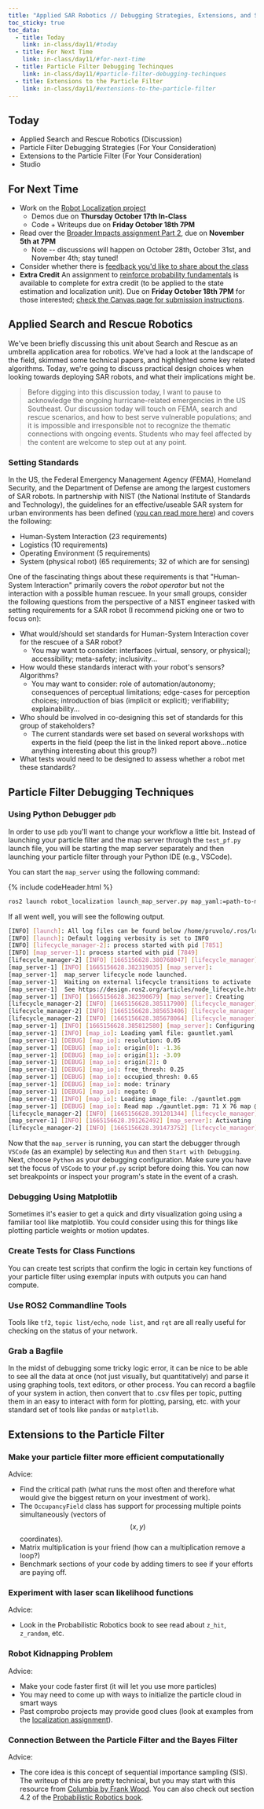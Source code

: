 ```yaml
---
title: "Applied SAR Robotics // Debugging Strategies, Extensions, and Studio"
toc_sticky: true
toc_data:
  - title: Today
    link: in-class/day11/#today
  - title: For Next Time
    link: in-class/day11/#for-next-time
  - title: Particle Filter Debugging Techinques
    link: in-class/day11/#particle-filter-debugging-techinques
  - title: Extensions to the Particle Filter
    link: in-class/day11/#extensions-to-the-particle-filter
---
```


## Today
* Applied Search and Rescue Robotics (Discussion)
* Particle Filter Debugging Strategies (For Your Consideration)
* Extensions to the Particle Filter (For Your Consideration)
* Studio

## For Next Time
* Work on the [Robot Localization project](../assignments/robot_localization)
  * Demos due on **Thursday October 17th In-Class**
  * Code + Writeups due on **Friday October 18th 7PM**
* Read over the [Broader Impacts assignment Part 2](../assignments/broader_impacts), due on **November 5th at 7PM** 
  * Note -- discussions will happen on October 28th, October 31st, and November 4th; stay tuned!
* Consider whether there is [feedback you'd like to share about the class](https://forms.gle/giCwA1pkr4y3e4T37)
* **Extra Credit** An assignment to [reinforce probability fundamentals](../assignments/probability_basics/assignmentprobability_basics.pdf) is available to complete for extra credit (to be applied to the state estimation and localization unit). Due on **Friday October 18th 7PM** for those interested; [check the Canvas page for submission instructions](https://canvas.olin.edu/courses/822/assignments/13050).

## Applied Search and Rescue Robotics
We've been briefly discussing this unit about Search and Rescue as an umbrella application area for robotics. We've had a look at the landscape of the field, skimmed some technical papers, and highlighted some key related algorithms. Today, we're going to discuss practical design choices when looking towards deploying SAR robots, and what their implications might be.

> Before digging into this discussion today, I want to pause to acknowledge the ongoing hurricane-related emergencies in the US Southeast. Our discussion today will touch on FEMA, search and rescue scenarios, and how to best serve vulnerable populations; and it is impossible and irresponsible not to recognize the thematic connections with ongoing events. Students who may feel affected by the content are welcome to step out at any point.

### Setting Standards
In the US, the Federal Emergency Management Agency (FEMA), Homeland Security, and the Department of Defense are among the largest customers of SAR robots. In partnership with NIST (the National Institute of Standards and Technology), the guidelines for an effective/useable SAR system for urban environments has been defined ([you can read more here](https://www.nist.gov/system/files/documents/el/isd/ks/Prelim_Requirements_Report.pdf)) and covers the following:

* Human-System Interaction (23 requirements)
* Logistics (10 requirements)
* Operating Environment (5 requirements)
* System (physical robot) (65 requirements; 32 of which are for sensing)

One of the fascinating things about these requirements is that "Human-System Interaction" primarily covers the _robot operator_ but not the interaction with a possible human rescuee. In your small groups, consider the following questions from the perspective of a NIST engineer tasked with setting requirements for a SAR robot (I recommend picking one or two to focus on):

* What would/should set standards for Human-System Interaction cover for the rescuee of a SAR robot? 
  * You may want to consider: interfaces (virtual, sensory, or physical); accessibility; meta-safety; inclusivity...
* How would these standards interact with your robot's sensors? Algorithms?
  * You may want to consider: role of automation/autonomy; consequences of perceptual limitations; edge-cases for perception choices; introduction of bias (implicit or explicit); verifiability; explainability...
* Who should be involved in co-designing this set of standards for this group of stakeholders?
  * The current standards were set based on several workshops with experts in the field (peep the list in the linked report above...notice anything interesting about this group?)
* What tests would need to be designed to assess whether a robot met these standards?


## Particle Filter Debugging Techniques

### Using Python Debugger ``pdb``

In order to use ``pdb`` you'll want to change your workflow a little bit.  Instead of launching your particle filter and the map server through the ``test_pf.py`` launch file, you will be starting the map server separately and then launching your particle filter through your Python IDE (e.g., VSCode).

You can start the ``map_server`` using the following command:

{% include codeHeader.html %}
```bash
ros2 launch robot_localization launch_map_server.py map_yaml:=path-to-map-yaml 
```

If all went well, you will see the following output.

```bash
[INFO] [launch]: All log files can be found below /home/pruvolo/.ros/log/2022-10-07-11-30-28-273830-pruvolo-Precision-3551-7847
[INFO] [launch]: Default logging verbosity is set to INFO
[INFO] [lifecycle_manager-2]: process started with pid [7851]
[INFO] [map_server-1]: process started with pid [7849]
[lifecycle_manager-2] [INFO] [1665156628.380768047] [lifecycle_manager]: Creating
[map_server-1] [INFO] [1665156628.382319035] [map_server]: 
[map_server-1] 	map_server lifecycle node launched. 
[map_server-1] 	Waiting on external lifecycle transitions to activate
[map_server-1] 	See https://design.ros2.org/articles/node_lifecycle.html for more information.
[map_server-1] [INFO] [1665156628.382390679] [map_server]: Creating
[lifecycle_manager-2] [INFO] [1665156628.385117900] [lifecycle_manager]: Creating and initializing lifecycle service clients
[lifecycle_manager-2] [INFO] [1665156628.385653406] [lifecycle_manager]: Starting managed nodes bringup...
[lifecycle_manager-2] [INFO] [1665156628.385678064] [lifecycle_manager]: Configuring map_server
[map_server-1] [INFO] [1665156628.385812580] [map_server]: Configuring
[map_server-1] [INFO] [map_io]: Loading yaml file: gauntlet.yaml
[map_server-1] [DEBUG] [map_io]: resolution: 0.05
[map_server-1] [DEBUG] [map_io]: origin[0]: -1.36
[map_server-1] [DEBUG] [map_io]: origin[1]: -3.09
[map_server-1] [DEBUG] [map_io]: origin[2]: 0
[map_server-1] [DEBUG] [map_io]: free_thresh: 0.25
[map_server-1] [DEBUG] [map_io]: occupied_thresh: 0.65
[map_server-1] [DEBUG] [map_io]: mode: trinary
[map_server-1] [DEBUG] [map_io]: negate: 0
[map_server-1] [INFO] [map_io]: Loading image_file: ./gauntlet.pgm
[map_server-1] [DEBUG] [map_io]: Read map ./gauntlet.pgm: 71 X 76 map @ 0.05 m/cell
[lifecycle_manager-2] [INFO] [1665156628.391201344] [lifecycle_manager]: Activating map_server
[map_server-1] [INFO] [1665156628.391262492] [map_server]: Activating
[lifecycle_manager-2] [INFO] [1665156628.391473752] [lifecycle_manager]: Managed nodes are active
```

Now that the ``map_server`` is running, you can start the debugger through ``VSCode`` (as an example) by selecting ``Run`` and then ``Start with Debugging``.  Next, choose ``Python`` as your debugging configuration.  Make sure you have set the focus of ``VSCode`` to your ``pf.py`` script before doing this.  You can now set breakpoints or inspect your program's state in the event of a crash.

### Debugging Using Matplotlib

Sometimes it's easier to get a quick and dirty visualization going using a familiar tool like matplotlib.  You could consider using this for things like plotting particle weights or motion updates.

### Create Tests for Class Functions
You can create test scripts that confirm the logic in certain key functions of your particle filter using exemplar inputs with outputs you can hand compute.

### Use ROS2 Commandline Tools
Tools like `tf2`, `topic list/echo`, `node list`, and `rqt` are all really useful for checking on the status of your network. 

### Grab a Bagfile
In the midst of debugging some tricky logic error, it can be nice to be able to see all the data at once (not just visually, but quantitatively) and parse it using graphing tools, text editors, or other process. You can record a bagfile of your system in action, then convert that to .csv files per topic, putting them in an easy to interact with form for plotting, parsing, etc. with your standard set of tools like `pandas` or `matplotlib`. 


## Extensions to the Particle Filter

### Make your particle filter more efficient computationally

Advice:
* Find the critical path (what runs the most often and therefore what would give the biggest return on your investment of work).
* The ``OccupancyField`` class has support for processing multiple points simultaneously (vectors of $$(x,y)$$ coordinates).
* Matrix multiplication is your friend (how can a multiplication remove a loop?)
* Benchmark sections of your code by adding timers to see if your efforts are paying off.

### Experiment with laser scan likelihood functions

Advice:
* Look in the Probabilistic Robotics book to see read about ``z_hit``, ``z_random``, etc.

### Robot Kidnapping Problem

Advice:
* Make your code faster first (it will let you use more particles)
* You may need to come up with ways to initialize the particle cloud in smart ways
* Past comprobo projects may provide good clues (look at examples from the [localization assignment](../assignments/robot_localization)). 

### Connection Between the Particle Filter and the Bayes Filter

Advice:
* The core idea is this concept of sequential importance sampling (SIS).  The writeup of this are pretty technical, but you may start with this resource from [Columbia by Frank Wood](http://www.stat.columbia.edu/~fwood/Tutorials/sequential_monte_carlo.pdf). You can also check out section 4.2 of the [Probabilistic Robotics book](https://docs.ufpr.br/~danielsantos/ProbabilisticRobotics.pdf). 
